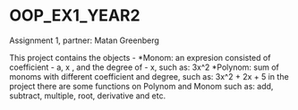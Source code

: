 # OOP_EX1_YEAR2
Assignment 1, partner: Matan Greenberg

This project contains the objects - *Monom: an expresion consisted of coefficient - a, x , and the degree of - x, such as: 3x^2 *Polynom: sum of monoms with different coefficient and degree, such as: 3x^2 + 2x + 5 in the project there are some functions on Polynom and Monom such as: add, subtract, multiple, root, derivative and etc.
